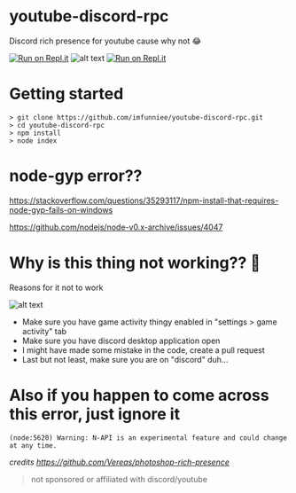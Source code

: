# youtube-discord-rpc
Discord rich presence for youtube cause why not 😂

[![Run on Repl.it](https://repl.it/badge/github/imfunniee/youtube-discord-rpc)](https://repl.it/github/imfunniee/youtube-discord-rpc)
![alt text](https://i.imgur.com/drspFFT.png)
[![Run on Repl.it](https://repl.it/badge/github/Trigram19/youtube-discord-rpc)](https://repl.it/github/Trigram19/youtube-discord-rpc)
# Getting started
``` 
> git clone https://github.com/imfunniee/youtube-discord-rpc.git
> cd youtube-discord-rpc
> npm install
> node index
```

# node-gyp error??

https://stackoverflow.com/questions/35293117/npm-install-that-requires-node-gyp-fails-on-windows

https://github.com/nodejs/node-v0.x-archive/issues/4047

# Why is this thing not working?? 🤔
Reasons for it not to work

![alt text](https://i.imgur.com/gKCMmy4.png)
- Make sure you have game activity thingy enabled in "settings > game activity" tab
- Make sure you have discord desktop application open
- I might have made some mistake in the code, create a pull request
- Last but not least, make sure you are on "discord" duh...


# Also if you happen to come across this error, just ignore it
```(node:5620) Warning: N-API is an experimental feature and could change at any time.```

*credits https://github.com/Vereas/photoshop-rich-presence*

> not sponsored or affiliated with discord/youtube
